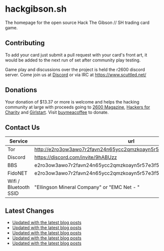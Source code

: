 # hackgibson.sh
The homepage for the open source Hack The Gibson // SH trading card game.


## Contributing

To add your card just submit a pull request with your card's front art, it would be added to the next run of set after community play testing.

Game play and discussions over the project is held the r2600 discord server. Come join us at [Discord](https://discord.com/invite/9hABUzz) or via IRC at https://www.scuttled.net/


## Donations

Your donation of $13.37 or more is welcome and helps the hacking community at large with proceeds going to [2600 Magazine](https://2600.com/), [Hackers for Charity](https://hackersforcharity.org) and [Girlstart](https://girlstart.org).  Visit [buymeacoffee](https://www.buymeacoffee.com/hackgibson.sh) to donate.


## Contact Us

Service | url
-|-
Tor | http://e2ro3ow3awo7r2favn24n65ycc2qmzkoayn5r57e3f56nvjwdcgg32ad.onion
Discord | https://discord.com/invite/9hABUzz
BBS | e2ro3ow3awo7r2favn24n65ycc2qmzkoayn5r57e3f56nvjwdcgg32ad.onion:23
FidoNET | e2ro3ow3awo7r2favn24n65ycc2qmzkoayn5r57e3f56nvjwdcgg32ad.onion:24554
Wifi / Bluetooth SSID | "Ellingson Mineral Company" or "EMC Net - <fidonet address>"

## Latest Changes
<!-- BLOG-POST-LIST:START -->
- [Updated with the latest blog posts](https://github.com/DFW2600/hackgibson.sh/commit/dc3ab42d1f536777f9efb6a16d32782b9c73f765)
- [Updated with the latest blog posts](https://github.com/DFW2600/hackgibson.sh/commit/19f03e67aaec7e03a2e7b9e41dea41597fe44c6f)
- [Updated with the latest blog posts](https://github.com/DFW2600/hackgibson.sh/commit/07ebf2d669b98fc3f93e6f46e835ff6d831c4b31)
- [Updated with the latest blog posts](https://github.com/DFW2600/hackgibson.sh/commit/6c3d2862fd5754be5ac51f68ca3ea27bc8687bab)
- [Updated with the latest blog posts](https://github.com/DFW2600/hackgibson.sh/commit/38f467f3252e007562e566c49c081a2b7de3d7b7)
<!-- BLOG-POST-LIST:END -->
